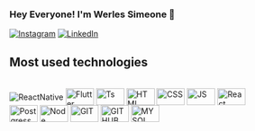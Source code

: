 ### Hey Everyone! I'm Werles Simeone 👋

[![Instagram](https://img.shields.io/badge/Instagram-E4405F?style=for-the-badge&logo=instagram&logoColor=white)](https://www.instagram.com/simeone08)
[![LinkedIn](https://img.shields.io/badge/LinkedIn-0077B5?style=for-the-badge&logo=linkedin&logoColor=white)](https://www.linkedin.com/in/simeone08)

## Most used technologies

<div style="display: inline_block"></br>

  <img align="center" alt="ReactNative" src="https://img.shields.io/badge/React_Native-20232A?style=for-the-badge&logo=react&logoColor=61DAFB"/>
  <img align="center" height="30" width="50" alt="Flutter" src="https://cdn.jsdelivr.net/gh/devicons/devicon/icons/flutter/flutter-original.svg"/> 
  <img align="center" height="30" width="50" alt="Ts" src="https://cdn.jsdelivr.net/gh/devicons/devicon/icons/typescript/typescript-original.svg" />
  <img align="center" height="30" width="50" alt="HTML" src="https://cdn.jsdelivr.net/gh/devicons/devicon/icons/html5/html5-original-wordmark.svg" />
  <img align="center" height="30" width="50" alt="CSS" src="https://cdn.jsdelivr.net/gh/devicons/devicon/icons/css3/css3-original-wordmark.svg" />
  <img align="center" height="30" width="50" alt="JS" src="https://cdn.jsdelivr.net/gh/devicons/devicon/icons/javascript/javascript-original.svg" />
  <img align="center" height="30" width="50" alt="React" src="https://cdn.jsdelivr.net/gh/devicons/devicon/icons/react/react-original-wordmark.svg" />
  </br>
  <img align="center" height="30" width="50" alt="Postgress" src="https://cdn.jsdelivr.net/gh/devicons/devicon/icons/postgresql/postgresql-original-wordmark.svg" />
  <img align="center" height="30" width="50" alt="Node" src="https://cdn.jsdelivr.net/gh/devicons/devicon/icons/nodejs/nodejs-original-wordmark.svg" />
  <img align="center" height="30" width="50" alt="GIT" src="https://cdn.jsdelivr.net/gh/devicons/devicon/icons/git/git-original-wordmark.svg" />
  <img align="center" height="30" width="50" alt="GITHUB" src="https://cdn.jsdelivr.net/gh/devicons/devicon/icons/github/github-original-wordmark.svg" />
  <img align="center" height="30" width="50" alt="MYSQL" src="https://cdn.jsdelivr.net/gh/devicons/devicon/icons/mysql/mysql-original-wordmark.svg" />
</div>
